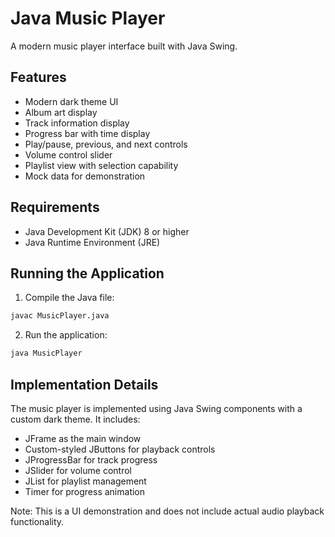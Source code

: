 # Java Music Player

A modern music player interface built with Java Swing.

## Features

- Modern dark theme UI
- Album art display
- Track information display
- Progress bar with time display
- Play/pause, previous, and next controls
- Volume control slider
- Playlist view with selection capability
- Mock data for demonstration

## Requirements

- Java Development Kit (JDK) 8 or higher
- Java Runtime Environment (JRE)

## Running the Application

1. Compile the Java file:
```bash
javac MusicPlayer.java
```

2. Run the application:
```bash
java MusicPlayer
```

## Implementation Details

The music player is implemented using Java Swing components with a custom dark theme. It includes:

- JFrame as the main window
- Custom-styled JButtons for playback controls
- JProgressBar for track progress
- JSlider for volume control
- JList for playlist management
- Timer for progress animation

Note: This is a UI demonstration and does not include actual audio playback functionality.